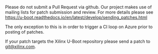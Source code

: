 Please do not submit a Pull Request via github.  Our project makes use of
mailing lists for patch submission and review.  For more details please
see https://u-boot.readthedocs.io/en/latest/develop/sending_patches.html

The only exception to this is in order to trigger a CI loop on Azure prior
to posting of patches.

If your patch targets the Xilinx U-Boot repository please send a patch to git@xilinx.com.

